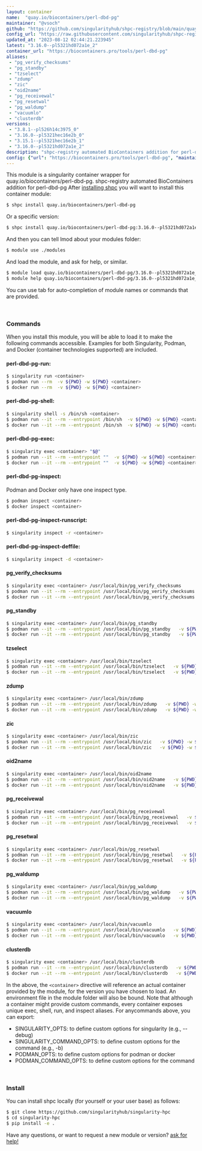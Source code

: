 ```yaml
---
layout: container
name:  "quay.io/biocontainers/perl-dbd-pg"
maintainer: "@vsoch"
github: "https://github.com/singularityhub/shpc-registry/blob/main/quay.io/biocontainers/perl-dbd-pg/container.yaml"
config_url: "https://raw.githubusercontent.com/singularityhub/shpc-registry/main/quay.io/biocontainers/perl-dbd-pg/container.yaml"
updated_at: "2023-08-12 02:44:21.223945"
latest: "3.16.0--pl5321hd072a1e_2"
container_url: "https://biocontainers.pro/tools/perl-dbd-pg"
aliases:
 - "pg_verify_checksums"
 - "pg_standby"
 - "tzselect"
 - "zdump"
 - "zic"
 - "oid2name"
 - "pg_receivewal"
 - "pg_resetwal"
 - "pg_waldump"
 - "vacuumlo"
 - "clusterdb"
versions:
 - "3.8.1--pl526h14c3975_0"
 - "3.16.0--pl5321hec16e2b_0"
 - "3.15.1--pl5321hec16e2b_1"
 - "3.16.0--pl5321hd072a1e_2"
description: "shpc-registry automated BioContainers addition for perl-dbd-pg"
config: {"url": "https://biocontainers.pro/tools/perl-dbd-pg", "maintainer": "@vsoch", "description": "shpc-registry automated BioContainers addition for perl-dbd-pg", "latest": {"3.16.0--pl5321hd072a1e_2": "sha256:b0f51db81fcb95a7e6722c32b6231d1ac3abb049779ea59f676774de396cdffb"}, "tags": {"3.8.1--pl526h14c3975_0": "sha256:f4d5310c024fdaccdeb31dc97051644b09183b63c55366d4151989a6437a2845", "3.16.0--pl5321hec16e2b_0": "sha256:56731792fe6c89aae9cb565b187ac55423663830e46ee0cde1935678d5e0fee1", "3.15.1--pl5321hec16e2b_1": "sha256:243891b7d78398681df315fbfb093180b7fa42e8ad8d645628612f331936bac4", "3.16.0--pl5321hd072a1e_2": "sha256:b0f51db81fcb95a7e6722c32b6231d1ac3abb049779ea59f676774de396cdffb"}, "docker": "quay.io/biocontainers/perl-dbd-pg", "aliases": {"pg_verify_checksums": "/usr/local/bin/pg_verify_checksums", "pg_standby": "/usr/local/bin/pg_standby", "tzselect": "/usr/local/bin/tzselect", "zdump": "/usr/local/bin/zdump", "zic": "/usr/local/bin/zic", "oid2name": "/usr/local/bin/oid2name", "pg_receivewal": "/usr/local/bin/pg_receivewal", "pg_resetwal": "/usr/local/bin/pg_resetwal", "pg_waldump": "/usr/local/bin/pg_waldump", "vacuumlo": "/usr/local/bin/vacuumlo", "clusterdb": "/usr/local/bin/clusterdb"}}
---
```


This module is a singularity container wrapper for quay.io/biocontainers/perl-dbd-pg.
shpc-registry automated BioContainers addition for perl-dbd-pg
After [installing shpc](#install) you will want to install this container module:


```bash
$ shpc install quay.io/biocontainers/perl-dbd-pg
```

Or a specific version:

```bash
$ shpc install quay.io/biocontainers/perl-dbd-pg:3.16.0--pl5321hd072a1e_2
```

And then you can tell lmod about your modules folder:

```bash
$ module use ./modules
```

And load the module, and ask for help, or similar.

```bash
$ module load quay.io/biocontainers/perl-dbd-pg/3.16.0--pl5321hd072a1e_2
$ module help quay.io/biocontainers/perl-dbd-pg/3.16.0--pl5321hd072a1e_2
```

You can use tab for auto-completion of module names or commands that are provided.

<br>

### Commands

When you install this module, you will be able to load it to make the following commands accessible.
Examples for both Singularity, Podman, and Docker (container technologies supported) are included.

#### perl-dbd-pg-run:

```bash
$ singularity run <container>
$ podman run --rm  -v ${PWD} -w ${PWD} <container>
$ docker run --rm  -v ${PWD} -w ${PWD} <container>
```

#### perl-dbd-pg-shell:

```bash
$ singularity shell -s /bin/sh <container>
$ podman run --it --rm --entrypoint /bin/sh  -v ${PWD} -w ${PWD} <container>
$ docker run --it --rm --entrypoint /bin/sh  -v ${PWD} -w ${PWD} <container>
```

#### perl-dbd-pg-exec:

```bash
$ singularity exec <container> "$@"
$ podman run --it --rm --entrypoint ""  -v ${PWD} -w ${PWD} <container> "$@"
$ docker run --it --rm --entrypoint ""  -v ${PWD} -w ${PWD} <container> "$@"
```

#### perl-dbd-pg-inspect:

Podman and Docker only have one inspect type.

```bash
$ podman inspect <container>
$ docker inspect <container>
```

#### perl-dbd-pg-inspect-runscript:

```bash
$ singularity inspect -r <container>
```

#### perl-dbd-pg-inspect-deffile:

```bash
$ singularity inspect -d <container>
```


#### pg_verify_checksums

```bash
$ singularity exec <container> /usr/local/bin/pg_verify_checksums
$ podman run --it --rm --entrypoint /usr/local/bin/pg_verify_checksums   -v ${PWD} -w ${PWD} <container> -c " $@"
$ docker run --it --rm --entrypoint /usr/local/bin/pg_verify_checksums   -v ${PWD} -w ${PWD} <container> -c " $@"
```


#### pg_standby

```bash
$ singularity exec <container> /usr/local/bin/pg_standby
$ podman run --it --rm --entrypoint /usr/local/bin/pg_standby   -v ${PWD} -w ${PWD} <container> -c " $@"
$ docker run --it --rm --entrypoint /usr/local/bin/pg_standby   -v ${PWD} -w ${PWD} <container> -c " $@"
```


#### tzselect

```bash
$ singularity exec <container> /usr/local/bin/tzselect
$ podman run --it --rm --entrypoint /usr/local/bin/tzselect   -v ${PWD} -w ${PWD} <container> -c " $@"
$ docker run --it --rm --entrypoint /usr/local/bin/tzselect   -v ${PWD} -w ${PWD} <container> -c " $@"
```


#### zdump

```bash
$ singularity exec <container> /usr/local/bin/zdump
$ podman run --it --rm --entrypoint /usr/local/bin/zdump   -v ${PWD} -w ${PWD} <container> -c " $@"
$ docker run --it --rm --entrypoint /usr/local/bin/zdump   -v ${PWD} -w ${PWD} <container> -c " $@"
```


#### zic

```bash
$ singularity exec <container> /usr/local/bin/zic
$ podman run --it --rm --entrypoint /usr/local/bin/zic   -v ${PWD} -w ${PWD} <container> -c " $@"
$ docker run --it --rm --entrypoint /usr/local/bin/zic   -v ${PWD} -w ${PWD} <container> -c " $@"
```


#### oid2name

```bash
$ singularity exec <container> /usr/local/bin/oid2name
$ podman run --it --rm --entrypoint /usr/local/bin/oid2name   -v ${PWD} -w ${PWD} <container> -c " $@"
$ docker run --it --rm --entrypoint /usr/local/bin/oid2name   -v ${PWD} -w ${PWD} <container> -c " $@"
```


#### pg_receivewal

```bash
$ singularity exec <container> /usr/local/bin/pg_receivewal
$ podman run --it --rm --entrypoint /usr/local/bin/pg_receivewal   -v ${PWD} -w ${PWD} <container> -c " $@"
$ docker run --it --rm --entrypoint /usr/local/bin/pg_receivewal   -v ${PWD} -w ${PWD} <container> -c " $@"
```


#### pg_resetwal

```bash
$ singularity exec <container> /usr/local/bin/pg_resetwal
$ podman run --it --rm --entrypoint /usr/local/bin/pg_resetwal   -v ${PWD} -w ${PWD} <container> -c " $@"
$ docker run --it --rm --entrypoint /usr/local/bin/pg_resetwal   -v ${PWD} -w ${PWD} <container> -c " $@"
```


#### pg_waldump

```bash
$ singularity exec <container> /usr/local/bin/pg_waldump
$ podman run --it --rm --entrypoint /usr/local/bin/pg_waldump   -v ${PWD} -w ${PWD} <container> -c " $@"
$ docker run --it --rm --entrypoint /usr/local/bin/pg_waldump   -v ${PWD} -w ${PWD} <container> -c " $@"
```


#### vacuumlo

```bash
$ singularity exec <container> /usr/local/bin/vacuumlo
$ podman run --it --rm --entrypoint /usr/local/bin/vacuumlo   -v ${PWD} -w ${PWD} <container> -c " $@"
$ docker run --it --rm --entrypoint /usr/local/bin/vacuumlo   -v ${PWD} -w ${PWD} <container> -c " $@"
```


#### clusterdb

```bash
$ singularity exec <container> /usr/local/bin/clusterdb
$ podman run --it --rm --entrypoint /usr/local/bin/clusterdb   -v ${PWD} -w ${PWD} <container> -c " $@"
$ docker run --it --rm --entrypoint /usr/local/bin/clusterdb   -v ${PWD} -w ${PWD} <container> -c " $@"
```



In the above, the `<container>` directive will reference an actual container provided
by the module, for the version you have chosen to load. An environment file in the
module folder will also be bound. Note that although a container
might provide custom commands, every container exposes unique exec, shell, run, and
inspect aliases. For anycommands above, you can export:

 - SINGULARITY_OPTS: to define custom options for singularity (e.g., --debug)
 - SINGULARITY_COMMAND_OPTS: to define custom options for the command (e.g., -b)
 - PODMAN_OPTS: to define custom options for podman or docker
 - PODMAN_COMMAND_OPTS: to define custom options for the command

<br>

### Install

You can install shpc locally (for yourself or your user base) as follows:

```bash
$ git clone https://github.com/singularityhub/singularity-hpc
$ cd singularity-hpc
$ pip install -e .
```

Have any questions, or want to request a new module or version? [ask for help!](https://github.com/singularityhub/singularity-hpc/issues)